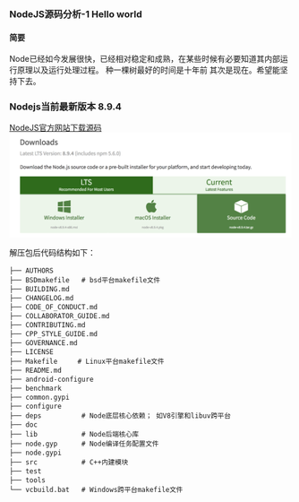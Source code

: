 ### NodeJS源码分析-1 Hello world

#### 简要
Node已经如今发展很快，已经相对稳定和成熟，在某些时候有必要知道其内部运行原理以及运行处理过程。
种一棵树最好的时间是十年前 其次是现在。希望能坚持下去。

### Nodejs当前最新版本 8.9.4
[NodeJS官方网站下载源码](https://nodejs.org/en/download/)
![image](images/chapter1-0.png)

解压包后代码结构如下：
```
├── AUTHORS
├── BSDmakefile   # bsd平台makefile文件
├── BUILDING.md
├── CHANGELOG.md
├── CODE_OF_CONDUCT.md
├── COLLABORATOR_GUIDE.md
├── CONTRIBUTING.md
├── CPP_STYLE_GUIDE.md
├── GOVERNANCE.md
├── LICENSE
├── Makefile     # Linux平台makefile文件
├── README.md
├── android-configure
├── benchmark
├── common.gypi
├── configure
├── deps          # Node底层核心依赖； 如V8引擎和libuv跨平台
├── doc           
├── lib           # Node后端核心库
├── node.gyp      # Node编译任务配置文件 
├── node.gypi
├── src           # C++内建模块
├── test
├── tools
└── vcbuild.bat   # Windows跨平台makefile文件
```
